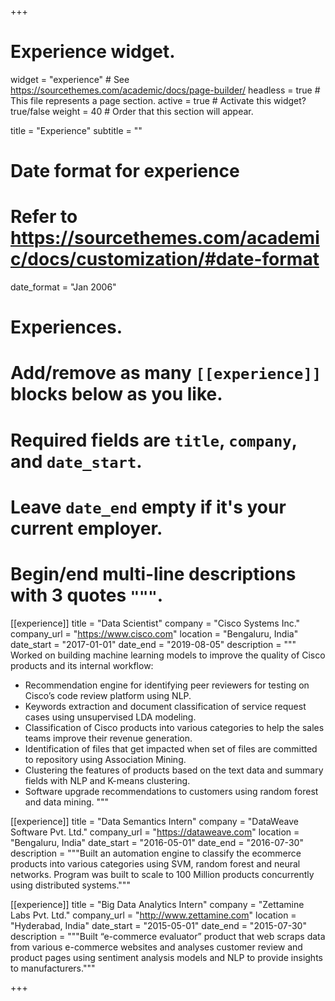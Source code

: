 +++
# Experience widget.
widget = "experience"  # See https://sourcethemes.com/academic/docs/page-builder/
headless = true  # This file represents a page section.
active = true  # Activate this widget? true/false
weight = 40  # Order that this section will appear.

title = "Experience"
subtitle = ""

# Date format for experience
#   Refer to https://sourcethemes.com/academic/docs/customization/#date-format
date_format = "Jan 2006"

# Experiences.
#   Add/remove as many `[[experience]]` blocks below as you like.
#   Required fields are `title`, `company`, and `date_start`.
#   Leave `date_end` empty if it's your current employer.
#   Begin/end multi-line descriptions with 3 quotes `"""`.
[[experience]]
  title = "Data Scientist"
  company = "Cisco Systems Inc."
  company_url = "https://www.cisco.com"
  location = "Bengaluru, India"
  date_start = "2017-01-01"
  date_end = "2019-08-05"
  description = """
  Worked on building machine learning models to improve the quality of Cisco products and its internal workflow:
  
  * Recommendation engine for identifying peer reviewers for testing on Cisco’s code review platform using NLP.
  * Keywords extraction and document classification of service request cases using unsupervised LDA modeling.
  * Classification of Cisco products into various categories to help the sales teams improve their revenue generation.
  * Identification of files that get impacted when set of files are committed to repository using Association Mining.
  * Clustering the features of products based on the text data and summary fields with NLP and K-means clustering.
  * Software upgrade recommendations to customers using random forest and data mining.
  """

[[experience]]
  title = "Data Semantics Intern"
  company = "DataWeave Software Pvt. Ltd."
  company_url = "https://dataweave.com"
  location = "Bengaluru, India"
  date_start = "2016-05-01"
  date_end = "2016-07-30"
  description = """Built an automation engine to classify the ecommerce products into various categories using SVM, random forest and neural networks. Program was built to scale to 100 Million products concurrently using distributed systems."""

[[experience]]
  title = "Big Data Analytics Intern"
  company = "Zettamine Labs Pvt. Ltd."
  company_url = "http://www.zettamine.com"
  location = "Hyderabad, India"
  date_start = "2015-05-01"
  date_end = "2015-07-30"
  description = """Built “e-commerce evaluator” product that web scraps data from various e-commerce websites and analyses customer review and product pages using sentiment analysis models and NLP to provide insights to manufacturers."""


+++
